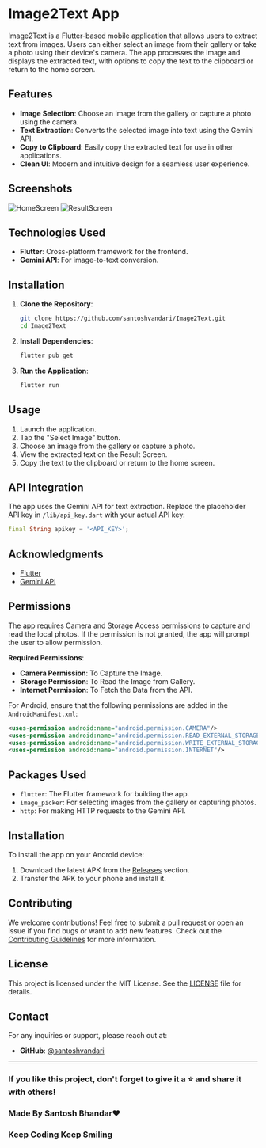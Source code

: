 # Image2Text App

Image2Text is a Flutter-based mobile application that allows users to extract text from images. Users can either select an image from their gallery or take a photo using their device's camera. The app processes the image and displays the extracted text, with options to copy the text to the clipboard or return to the home screen.

## Features

- **Image Selection**: Choose an image from the gallery or capture a photo using the camera.
- **Text Extraction**: Converts the selected image into text using the Gemini API.
- **Copy to Clipboard**: Easily copy the extracted text for use in other applications.
- **Clean UI**: Modern and intuitive design for a seamless user experience.

## Screenshots

![HomeScreen](ScreenShots/HomeScreen.png)
![ResultScreen](ScreenShots/ResultScreen.png)

## Technologies Used

- **Flutter**: Cross-platform framework for the frontend.
- **Gemini API**: For image-to-text conversion.


## Installation

1. **Clone the Repository**:
   ```bash
   git clone https://github.com/santoshvandari/Image2Text.git
   cd Image2Text
   ```

2. **Install Dependencies**:
   ```bash
   flutter pub get
   ```

3. **Run the Application**:
   ```bash
   flutter run
   ```

## Usage

1. Launch the application.
2. Tap the "Select Image" button.
3. Choose an image from the gallery or capture a photo.
4. View the extracted text on the Result Screen.
5. Copy the text to the clipboard or return to the home screen.

## API Integration

The app uses the Gemini API for text extraction. Replace the placeholder API key in `/lib/api_key.dart` with your actual API key:

```dart
final String apikey = '<API_KEY>';
```

## Acknowledgments

- [Flutter](https://flutter.dev)
- [Gemini API](https://ai.google.dev/gemini-api/docs/api-key)

## Permissions

The app requires Camera and Storage Access permissions to capture and read the local photos. If the permission is not granted, the app will prompt the user to allow permission.

**Required Permissions**:

- **Camera Permission**: To Capture the Image.
- **Storage Permission**: To Read the Image from Gallery.
- **Internet Permission**: To Fetch the Data from the API.

For Android, ensure that the following permissions are added in the `AndroidManifest.xml`:

```xml
<uses-permission android:name="android.permission.CAMERA"/>
<uses-permission android:name="android.permission.READ_EXTERNAL_STORAGE"/>
<uses-permission android:name="android.permission.WRITE_EXTERNAL_STORAGE"/>
<uses-permission android:name="android.permission.INTERNET"/>
```

## Packages Used

- `flutter`: The Flutter framework for building the app.
- `image_picker`: For selecting images from the gallery or capturing photos.
- `http`: For making HTTP requests to the Gemini API.


## Installation
To install the app on your Android device:
1. Download the latest APK from the [Releases](https://github.com/santoshvandari/Image2Text/releases) section.
2. Transfer the APK to your phone and install it.

## Contributing
We welcome contributions! Feel free to submit a pull request or open an issue if you find bugs or want to add new features. Check out the [Contributing Guidelines](CONTRIBUTING.md) for more information.

## License
This project is licensed under the MIT License. See the [LICENSE](LICENSE) file for details.

## Contact
For any inquiries or support, please reach out at:
- **GitHub**: [@santoshvandari](https://github.com/santoshvandari)

---

### If you like this project, don't forget to give it a ⭐ and share it with others!

### Made By Santosh Bhandar❤️ 

### Keep Coding Keep Smiling